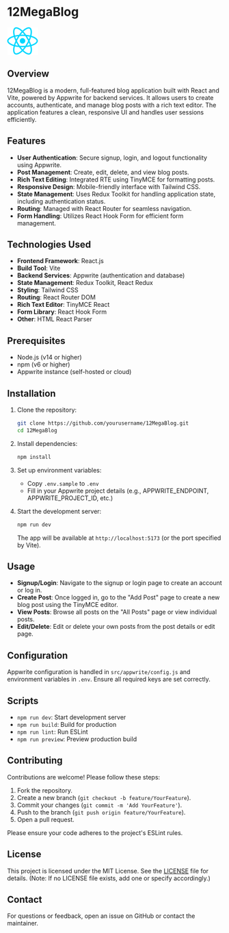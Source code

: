 # 12MegaBlog

![MegaBlog Logo](./src/assets/react.svg) <!-- Replace with actual logo if available -->

## Overview

12MegaBlog is a modern, full-featured blog application built with React and Vite, powered by Appwrite for backend services. It allows users to create accounts, authenticate, and manage blog posts with a rich text editor. The application features a clean, responsive UI and handles user sessions efficiently.

## Features

- **User Authentication**: Secure signup, login, and logout functionality using Appwrite.
- **Post Management**: Create, edit, delete, and view blog posts.
- **Rich Text Editing**: Integrated RTE using TinyMCE for formatting posts.
- **Responsive Design**: Mobile-friendly interface with Tailwind CSS.
- **State Management**: Uses Redux Toolkit for handling application state, including authentication status.
- **Routing**: Managed with React Router for seamless navigation.
- **Form Handling**: Utilizes React Hook Form for efficient form management.

## Technologies Used

- **Frontend Framework**: React.js
- **Build Tool**: Vite
- **Backend Services**: Appwrite (authentication and database)
- **State Management**: Redux Toolkit, React Redux
- **Styling**: Tailwind CSS
- **Routing**: React Router DOM
- **Rich Text Editor**: TinyMCE React
- **Form Library**: React Hook Form
- **Other**: HTML React Parser

## Prerequisites

- Node.js (v14 or higher)
- npm (v6 or higher)
- Appwrite instance (self-hosted or cloud)

## Installation

1. Clone the repository:
   ```bash
   git clone https://github.com/yourusername/12MegaBlog.git
   cd 12MegaBlog
   ```

2. Install dependencies:
   ```bash
   npm install
   ```

3. Set up environment variables:
   - Copy `.env.sample` to `.env`
   - Fill in your Appwrite project details (e.g., APPWRITE_ENDPOINT, APPWRITE_PROJECT_ID, etc.)

4. Start the development server:
   ```bash
   npm run dev
   ```

   The app will be available at `http://localhost:5173` (or the port specified by Vite).

## Usage

- **Signup/Login**: Navigate to the signup or login page to create an account or log in.
- **Create Post**: Once logged in, go to the "Add Post" page to create a new blog post using the TinyMCE editor.
- **View Posts**: Browse all posts on the "All Posts" page or view individual posts.
- **Edit/Delete**: Edit or delete your own posts from the post details or edit page.

## Configuration

Appwrite configuration is handled in `src/appwrite/config.js` and environment variables in `.env`. Ensure all required keys are set correctly.

## Scripts

- `npm run dev`: Start development server
- `npm run build`: Build for production
- `npm run lint`: Run ESLint
- `npm run preview`: Preview production build

## Contributing

Contributions are welcome! Please follow these steps:

1. Fork the repository.
2. Create a new branch (`git checkout -b feature/YourFeature`).
3. Commit your changes (`git commit -m 'Add YourFeature'`).
4. Push to the branch (`git push origin feature/YourFeature`).
5. Open a pull request.

Please ensure your code adheres to the project's ESLint rules.

## License

This project is licensed under the MIT License. See the [LICENSE](LICENSE) file for details. (Note: If no LICENSE file exists, add one or specify accordingly.)

## Contact

For questions or feedback, open an issue on GitHub or contact the maintainer.
